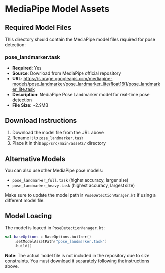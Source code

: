 # MediaPipe Model Assets

## Required Model Files

This directory should contain the MediaPipe model files required for pose detection:

### pose_landmarker.task
- **Required**: Yes
- **Source**: Download from MediaPipe official repository
- **URL**: https://storage.googleapis.com/mediapipe-models/pose_landmarker/pose_landmarker_lite/float16/1/pose_landmarker_lite.task
- **Description**: MediaPipe Pose Landmarker model for real-time pose detection
- **File Size**: ~2.9MB

## Download Instructions

1. Download the model file from the URL above
2. Rename it to `pose_landmarker.task`
3. Place it in this `app/src/main/assets/` directory

## Alternative Models

You can also use other MediaPipe pose models:
- `pose_landmarker_full.task` (higher accuracy, larger size)
- `pose_landmarker_heavy.task` (highest accuracy, largest size)

Make sure to update the model path in `PoseDetectionManager.kt` if using a different model file.

## Model Loading

The model is loaded in `PoseDetectionManager.kt`:
```kotlin
val baseOptions = BaseOptions.builder()
    .setModelAssetPath("pose_landmarker.task")
    .build()
```

**Note**: The actual model file is not included in the repository due to size constraints. You must download it separately following the instructions above.